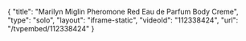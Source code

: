 {
    "title": "Marilyn Miglin Pheromone Red Eau de Parfum   Body Creme",
    "type": "solo",
    "layout": "iframe-static",
    "videoId": "112338424",
    "url": "\/tvpembed\/112338424"
}